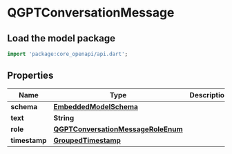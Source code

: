 # QGPTConversationMessage

## Load the model package
```dart
import 'package:core_openapi/api.dart';
```

## Properties
Name | Type | Description | Notes
------------ | ------------- | ------------- | -------------
**schema** | [**EmbeddedModelSchema**](EmbeddedModelSchema) |  | [optional] 
**text** | **String** |  | 
**role** | [**QGPTConversationMessageRoleEnum**](QGPTConversationMessageRoleEnum) |  | 
**timestamp** | [**GroupedTimestamp**](GroupedTimestamp) |  | 




